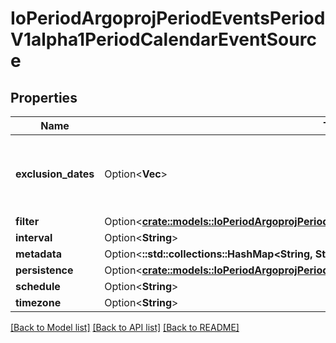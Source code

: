 # IoPeriodArgoprojPeriodEventsPeriodV1alpha1PeriodCalendarEventSource

## Properties

Name | Type | Description | Notes
------------ | ------------- | ------------- | -------------
**exclusion_dates** | Option<**Vec<String>**> | ExclusionDates defines the list of DATE-TIME exceptions for recurring events. | [optional]
**filter** | Option<[**crate::models::IoPeriodArgoprojPeriodEventsPeriodV1alpha1PeriodEventSourceFilter**](io.argoproj.events.v1alpha1.EventSourceFilter.md)> |  | [optional]
**interval** | Option<**String**> |  | [optional]
**metadata** | Option<**::std::collections::HashMap<String, String>**> |  | [optional]
**persistence** | Option<[**crate::models::IoPeriodArgoprojPeriodEventsPeriodV1alpha1PeriodEventPersistence**](io.argoproj.events.v1alpha1.EventPersistence.md)> |  | [optional]
**schedule** | Option<**String**> |  | [optional]
**timezone** | Option<**String**> |  | [optional]

[[Back to Model list]](../README.md#documentation-for-models) [[Back to API list]](../README.md#documentation-for-api-endpoints) [[Back to README]](../README.md)


